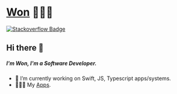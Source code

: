 

<!--
**trilliwon/trilliwon** is a ✨ _special_ ✨ repository because its `README.md` (this file) appears on your GitHub profile.
-->

# [Won](https://www.trilliwon.com/trilliwon/) 👨🏻‍💻

[![Stackoverflow Badge](https://img.shields.io/badge/-Stackoverflow-4CA143?style=flat-square&logo=Stackoverflow&logoColor=white&link=https://stackoverflow.com/users/8813422/won)](https://stackoverflow.com/users/8813422/won)

## Hi there 👋
##### I'm Won, I'm a Software Developer.

- 🔭 I’m currently working on Swift, JS, Typescript apps/systems.
- 👨🏻‍💻 My [Apps](https://apps.apple.com/tt/developer/won-jo/id1050731374).
